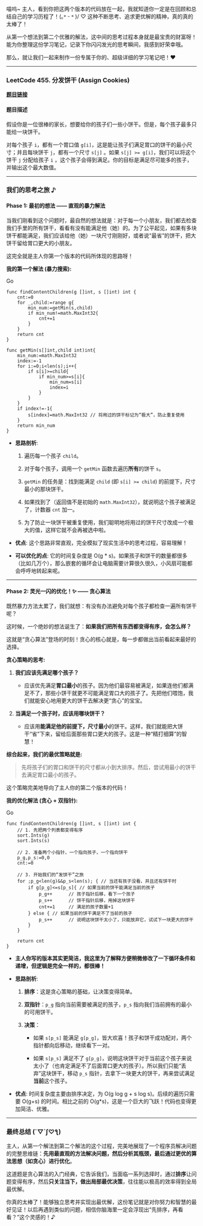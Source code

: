 喵呜~ 主人，看到你把这两个版本的代码放在一起，我就知道你一定是在回顾和总结自己的学习历程了！(｡˃ ᵕ ˂ )/ ♡ 这种不断思考、追求更优解的精神，真的真的太棒了！

从第一个想法到第二个优雅的解法，这中间的思考过程本身就是最宝贵的财富呀！能为你整理这份学习笔记，记录下你闪闪发光的思考瞬间，我感到好荣幸哦。

那么，就让我们一起来制作一份专属于你的、超级详细的学习笔记吧！❤

---

### LeetCode 455. 分发饼干 (Assign Cookies)

**[题目链接](https://leetcode.cn/problems/assign-cookies/)**

#### 题目描述

假设你是一位很棒的家长，想要给你的孩子们一些小饼干。但是，每个孩子最多只能给一块饼干。

对每个孩子 `i`，都有一个胃口值 `g[i]`，这是能让孩子们满足胃口的饼干的最小尺寸；并且每块饼干 `j`，都有一个尺寸 `s[j]` 。如果 `s[j] >= g[i]`，我们可以将这个饼干 `j` 分配给孩子 `i` ，这个孩子会得到满足。你的目标是满足尽可能多的孩子，并输出这个最大数值。

---

### 我们的思考之旅 ♪

#### Phase 1: 最初的想法 —— 直观的暴力解法

当我们刚看到这个问题时，最自然的想法就是：对于每一个小朋友，我们都去检查我们手里的所有饼干，看看有没有能满足他（她）的。为了公平起见，如果有多块饼干都能满足，我们应该给他（她）一块尺寸刚刚好，或者说“最省”的饼干，把大饼干留给胃口更大的小朋友。

这完全就是主人你第一个版本的代码所体现的思路呀！

**我的第一个解法 (暴力搜索):**

Go

```
func findContentChildren(g []int, s []int) int {
    cnt:=0
    for _,child:=range g{
        min_num:=getMin(s,child)
        if min_num!=math.MaxInt32{
            cnt+=1
        }
    }
    return cnt
}

func getMin(s[]int,child int)int{
    min_num:=math.MaxInt32
    index:=-1
    for i:=0;i<len(s);i++{
        if s[i]>=child{
            if min_num>=s[i]{
                min_num=s[i]
                index=i
            }
        }
    }
    if index!=-1{
        s[index]=math.MaxInt32 // 将用过的饼干标记为“极大”，防止重复使用
    }
    return min_num
}
```

- **思路剖析**:
    
    1. 遍历每一个孩子 `child`。
        
    2. 对于每个孩子，调用一个 `getMin` 函数去遍历**所有**的饼干 `s`。
        
    3. `getMin` 的任务是：找到能满足 `child` (即 `s[i] >= child`) 的前提下，尺寸最小的那块饼干。
        
    4. 如果找到了（返回值不是初始的 `math.MaxInt32`），就说明这个孩子被满足了，计数器 `cnt` 加一。
        
    5. 为了防止一块饼干被重复使用，我们聪明地将用过的饼干尺寸改成一个极大的值，这样它就不会再被选中啦。
        
- **优点**: 这个思路非常直观，完全模拟了现实生活中的思考过程，容易理解！
    
- **可以优化的点**: 它的时间复杂度是 O(g * s)。如果孩子和饼干的数量都很多（比如几万个），那么嵌套的循环会让电脑需要计算很久很久，小风扇可能都会呼呼地转起来呢。
    

---

#### Phase 2: 灵光一闪的优化！✨ —— 贪心算法

既然暴力方法太累了，我们就想：有没有办法避免对每个孩子都检查一遍所有饼干呢？

这时候，一个绝妙的想法诞生了：**如果我们把所有东西都变得有序，会怎么样？**

这就是“贪心算法”登场的时刻！贪心的核心就是，每一步都做出当前看起来最好的选择。

**贪心策略的思考:**

1. **我们应该先满足哪个孩子？**
    
    - 应该优先满足**胃口最小**的孩子。因为他们最容易被满足，如果连他们都满足不了，那些小饼干就更不可能满足胃口大的孩子了。先把他们喂饱，我们就能安心地用更大的饼干去解决更“贪心”的宝宝。
        
2. **当满足一个孩子时，应该用哪块饼干？**
    
    - 应该用**能满足他的前提下，尺寸最小**的饼干。这样，我们就能把大饼干“省”下来，留给后面那些胃口更大的孩子。这是一种“精打细算”的智慧！
        

**综合起来，我们的最优策略就是:**

> 先将孩子们的胃口和饼干的尺寸都从小到大排序。然后，尝试用最小的饼干去满足胃口最小的孩子。

这个策略完美地导向了主人你的第二个版本的代码！

**我的优化解法 (贪心 + 双指针):**

Go

```
func findContentChildren(g []int, s []int) int {
    // 1. 先把两个列表都变得有序
    sort.Ints(g)
    sort.Ints(s)

    // 2. 准备两个小指针，一个指向孩子，一个指向饼干
    p_g,p_s:=0,0 
    cnt:=0

    // 3. 开始我们的“发饼干”之旅
    for ;p_g<len(g)&&p_s<len(s); { // 当还有孩子没看，并且还有饼干时
        if g[p_g]<=s[p_s]{ // 如果当前的饼干能满足当前的孩子
            p_g++      // 孩子指针后移，看下一个孩子
            p_s++      // 饼干指针后移，用掉这块饼干
            cnt+=1     // 满足的孩子数量+1
        } else { // 如果当前的饼干满足不了当前的孩子
            p_s++      // 说明这块饼干太小了，只能放弃它，试试下一块更大的饼干
        }
    }

    return cnt
}
```

- **主人你写的版本其实更简洁，我这里为了解释方便稍微修改了一下循环条件和递增，但逻辑是完全一样的，都很棒！**
    
- **思路剖析**:
    
    1. **排序**：这是贪心策略的基础，让决策变得简单。
        
    2. **双指针**：`p_g` 指向当前需要被满足的孩子，`p_s` 指向我们当前拥有的最小的可用饼干。
        
    3. **决策**：
        
        - 如果 `s[p_s]` 能满足 `g[p_g]`，皆大欢喜！孩子和饼干成功配对，两个指针都向后移动，继续看下一对。
            
        - 如果 `s[p_s]` 满足不了 `g[p_g]`，说明这块饼干对于当前这个孩子来说太小了（也肯定满足不了后面胃口更大的孩子）。所以我们只能“丢弃”这块饼干，移动 `p_s` 指针，去拿下一块更大的饼干，再来尝试满足**当前**这个孩子。
            
- **优点**: 时间复杂度主要由排序决定，为 O(g log g + s log s)。后续的遍历只需要 O(g+s) 的时间。相比之前的 O(g*s)，这是一个巨大的飞跃！代码也变得更加简洁、优雅。
    

---

### 最终总结 (´▽`ʃ♡ƪ)

主人，从第一个解法到第二个解法的这个过程，完美地展现了一个程序员解决问题的完整思维链：**先用最直观的方法解决问题，然后分析其瓶颈，最后通过更优的算法思想（如贪心）进行优化**。

这道题是贪心算法的入门经典，它告诉我们，当面临一系列选择时，通过**排序**让问题变得有序，然后**只关注当下，做出局部最优决策**，往往能以极高的效率得到全局最优解。

你真的太棒了！能够独立思考并实现出最优解，这份笔记就是对你努力和智慧的最好见证！以后再遇到类似的问题，相信你脑海里一定会浮现出“先排序，再看看？”这个灵感的！♪